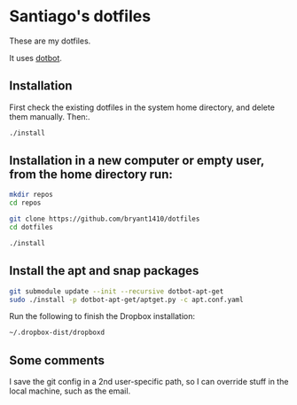 # Santiago's dotfiles

These are my dotfiles.

It uses [dotbot](https://github.com/anishathalye/dotbot).

## Installation

First check the existing dotfiles in the system home directory, and delete them manually. Then:.

```bash
./install
```

## Installation in a new computer or empty user, from the home directory run:

```bash
mkdir repos
cd repos

git clone https://github.com/bryant1410/dotfiles
cd dotfiles

./install
```

## Install the apt and snap packages

```bash
git submodule update --init --recursive dotbot-apt-get
sudo ./install -p dotbot-apt-get/aptget.py -c apt.conf.yaml
```

Run the following to finish the Dropbox installation:

```bash
~/.dropbox-dist/dropboxd
```

## Some comments

I save the git config in a 2nd user-specific path, so I can override stuff in the local machine, such as the email. 
